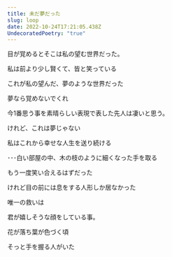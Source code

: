 ```yaml
---
title: 未だ夢だった
slug: loop
date: 2022-10-24T17:21:05.438Z
UndecoratedPoetry: "true"
---
```

目が覚めるとそこは私の望む世界だった。

私は前より少し賢くて、皆と笑っている

これが私の望んだ、夢のような世界だった

夢なら覚めないでくれ

今1番思う事を素晴らしい表現で表した先人は凄いと思う。

けれど、これは夢じゃない

私はこれから幸せな人生を送り続ける














･･･白い部屋の中、木の枝のように細くなった手を取る

もう一度笑い合えるはずだった

けれど目の前には息をする人形しか居なかった

唯一の救いは

君が嬉しそうな顔をしている事。

花が落ち葉が色づく頃

そっと手を握る人がいた